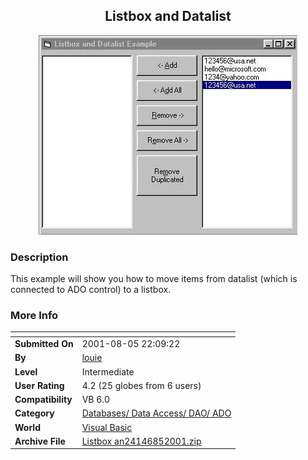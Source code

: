 ﻿<div align="center">

## Listbox and Datalist

<img src="PIC200185222944969.jpg">
</div>

### Description

This example will show you how to move items from datalist (which is connected to ADO control) to a listbox.
 
### More Info
 


<span>             |<span>
---                |---
**Submitted On**   |2001-08-05 22:09:22
**By**             |[louie](https://github.com/Planet-Source-Code/PSCIndex/blob/master/ByAuthor/louie.md)
**Level**          |Intermediate
**User Rating**    |4.2 (25 globes from 6 users)
**Compatibility**  |VB 6\.0
**Category**       |[Databases/ Data Access/ DAO/ ADO](https://github.com/Planet-Source-Code/PSCIndex/blob/master/ByCategory/databases-data-access-dao-ado__1-6.md)
**World**          |[Visual Basic](https://github.com/Planet-Source-Code/PSCIndex/blob/master/ByWorld/visual-basic.md)
**Archive File**   |[Listbox an24146852001\.zip](https://github.com/Planet-Source-Code/louie-listbox-and-datalist__1-25886/archive/master.zip)








